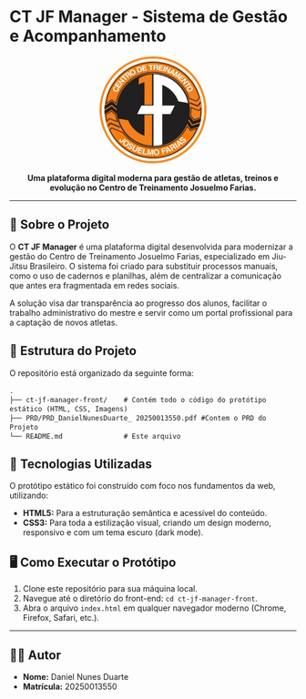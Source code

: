 # CT JF Manager - Sistema de Gestão e Acompanhamento

<p align="center">
  <img src="./ct-jf-manager-front/images/logo.jpg" alt="Logo do Centro de Treinamento Josuelmo Farias" width="180" style="border-radius: 50%; border: 4px solid #F28C28;"/>
</p>

<p align="center">
  <strong>Uma plataforma digital moderna para gestão de atletas, treinos e evolução no Centro de Treinamento Josuelmo Farias.</strong>
</p>

---

## 🎯 Sobre o Projeto

O **CT JF Manager** é uma plataforma digital desenvolvida para modernizar a gestão do Centro de Treinamento Josuelmo Farias, especializado em Jiu-Jitsu Brasileiro. O sistema foi criado para substituir processos manuais, como o uso de cadernos e planilhas, além de centralizar a comunicação que antes era fragmentada em redes sociais.

A solução visa dar transparência ao progresso dos alunos, facilitar o trabalho administrativo do mestre e servir como um portal profissional para a captação de novos atletas.

## 📁 Estrutura do Projeto

O repositório está organizado da seguinte forma:

```
.
├── ct-jf-manager-front/    # Contém todo o código do protótipo estático (HTML, CSS, Imagens)
├── PRD/PRD_DanielNunesDuarte_ 20250013550.pdf #Contem o PRD do Projeto
└── README.md               # Este arquivo
```

## 🚀 Tecnologias Utilizadas

O protótipo estático foi construído com foco nos fundamentos da web, utilizando:

* **HTML5:** Para a estruturação semântica e acessível do conteúdo.
* **CSS3:** Para toda a estilização visual, criando um design moderno, responsivo e com um tema escuro (dark mode).

## 🖥️ Como Executar o Protótipo

1.  Clone este repositório para sua máquina local.
2.  Navegue até o diretório do front-end: `cd ct-jf-manager-front`.
3.  Abra o arquivo `index.html` em qualquer navegador moderno (Chrome, Firefox, Safari, etc.).

---

## 👨‍💻 Autor

* **Nome:** Daniel Nunes Duarte 
* **Matrícula:** 20250013550 